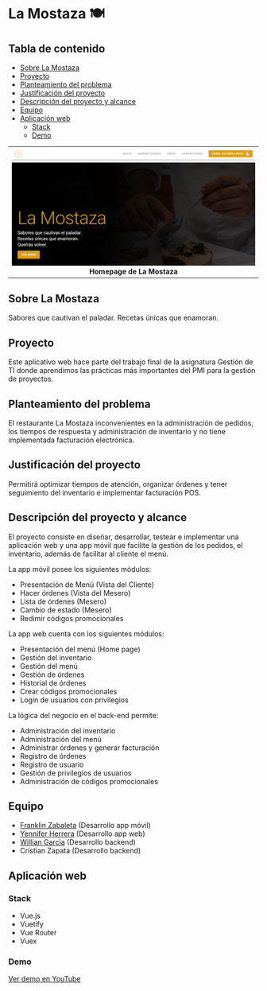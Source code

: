 # La Mostaza 🍽 <!-- omit in toc -->

## Tabla de contenido <!-- omit in toc -->

- [Sobre La Mostaza](#sobre-la-mostaza)
- [Proyecto](#proyecto)
- [Planteamiento del problema](#planteamiento-del-problema)
- [Justificación del proyecto](#justificación-del-proyecto)
- [Descripción del proyecto y alcance](#descripción-del-proyecto-y-alcance)
- [Equipo](#equipo)
- [Aplicación web](#aplicación-web)
  - [Stack](#stack)
  - [Demo](#demo)
  
<center>
  <table>
    <tr>
      <td align="center">
        <img src=".github/Homepage.png" width="100%" alt="Design"/> <br />
        <b> Homepage de La Mostaza </b>
      </td>
    </tr>
  </table>
</center>

## Sobre La Mostaza

Sabores que cautivan el paladar. Recetas únicas que enamoran.

## Proyecto

Este aplicativo web hace parte del trabajo final de la asignatura Gestión de TI donde aprendimos las prácticas más importantes del PMI para la gestión de proyectos.

## Planteamiento del problema

El restaurante La Mostaza inconvenientes en la administración de pedidos, los tiempos de respuesta y administración de inventario y no tiene implementada facturación electrónica.

## Justificación del proyecto

Permitirá optimizar tiempos de atención, organizar órdenes y tener seguimiento del inventario e implementar facturación POS.

## Descripción del proyecto y alcance

El proyecto consiste en diseñar, desarrollar, testear e implementar una aplicación web y una app móvil que facilite la gestión de los pedidos, el inventario, además de facilitar al cliente el menú.

La app móvil posee los siguientes módulos:

- Presentación de Menú (Vista del Cliente)
- Hacer órdenes (Vista del Mesero)
- Lista de órdenes (Mesero)
- Cambio de estado (Mesero)
- Redimir códigos promocionales

La app web cuenta con los siguientes módulos:

- Presentación del menú (Home page)
- Gestión del inventario
- Gestión del menú
- Gestión de órdenes
- Historial de órdenes
- Crear códigos promocionales
- Login de usuarios con privilegios

La lógica del negocio en el back-end permite:

- Administración del inventario
- Administración del menú
- Administrar órdenes y generar facturación
- Registro de órdenes
- Registro de usuario
- Gestión de privilegios de usuarios
- Administración de códigos promocionales

## Equipo

- [Franklin Zabaleta](https://github.com/Franklinz98) (Desarrollo app móvil)
- [Yennifer Herrera](https://github.com/Yenniferh) (Desarrollo app web)
- [Willian Garcia](https://github.com/wgarcia1309) (Desarrollo backend)
- Cristian Zapata (Desarrollo backend)

## Aplicación web

### Stack

- Vue.js
- Vuetify
- Vue Router
- Vuex

### Demo

[Ver demo en YouTube](https://youtu.be/f9lzagcEhWs)
